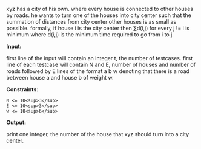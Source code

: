 xyz has a city of his own. where every house is connected to other houses by roads. he wants to turn one of the houses into city center such that the summation of distances from city center other houses is as small as possible. formally, if house i is the city center then &#8721;d(i,j) for every j != i is minimum where d(i,j) is the minimum time required to go from i to j. 

**Input:**

first line of the input will contain an integer t, the number of testcases. first line of each testcase will contain N and E, number of houses and number of roads followed by E lines of the format a b w 
denoting that there is a road between house a and house b of weight w.  

**Constraints:**

    N <= 10<sup>3</sup>
    E <= 10<sup>3</sup>
    w <= 10<sup>6</sup>


**Output:**

print one integer, the number of the house that xyz should turn into a city center.